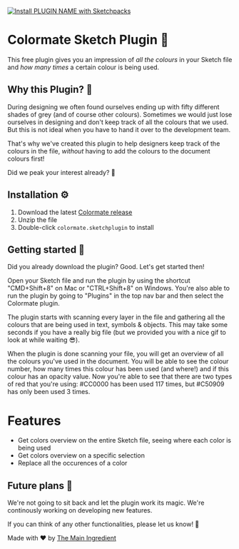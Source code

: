 [![Install PLUGIN NAME with Sketchpacks](http://sketchpacks-com.s3.amazonaws.com/assets/badges/sketchpacks-badge-install.png "Install Colormate with Sketchpacks")](https://sketchpacks.com/themainingredient/colormate/install)

# Colormate Sketch Plugin 🌈

This free plugin gives you an impression of _all the colours_ in your Sketch file and _how many times_ a certain colour is being used.

## Why this Plugin? 🤔

During designing we often found ourselves ending up with fifty different shades of grey (and of course other colours). Sometimes we would just lose ourselves in designing and don't keep track of all the colours that we used. But this is not ideal when you have to hand it over to the development team. 

That's why we've created this plugin to help designers keep track of the colours in the file, _without_ having to add the colours to the document colours first!

Did we peak your interest already? 🧐

## Installation ⚙️

1. Download the latest [Colormate release](https://api.sketchpacks.com/v1/plugins/com.colormate.plugin/download)
2. Unzip the file
3. Double-click `colormate.sketchplugin` to install

## Getting started 💪

Did you already download the plugin? Good. Let's get started then!

Open your Sketch file and run the plugin by using the shortcut "CMD+Shift+8" on Mac or "CTRL+Shift+8" on Windows. You're also able to run the plugin by going to "Plugins" in the top nav bar and then select the Colormate plugin.

The plugin starts with scanning every layer in the file and gathering all the colours that are being used in text, symbols & objects. This may take some seconds if you have a really big file (but we provided you with a nice gif to look at while waiting 😎).

When the plugin is done scanning your file, you will get an overview of all the colours you've used in the document. You will be able to see the colour number, how many times this colour has been used (and where!) and if this colour has an opacity value. Now you're able to see that there are two types of red that you're using: #CC0000 has been used 117 times, but #C50909 has only been used 3 times.


# Features
- Get colors overview on the entire Sketch file, seeing where each color is being used
- Get colors overview on a specific selection
- Replace all the occurences of a color

## Future plans 🚀

We're not going to sit back and let the plugin work its magic. We're continously working on developing new features.

If you can think of any other functionalities, please let us know! 🤩

Made with ❤️ by [The Main Ingredient](https://themainingredient.co)